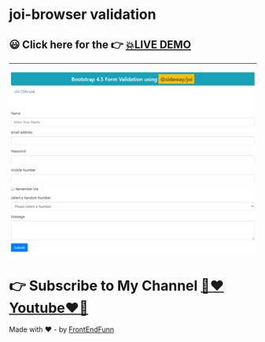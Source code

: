 # joi-browser validation

## 😃 Click here for the 👉 [💥LIVE DEMO](https://frontendfunn.github.io/joi-browser-validation/)

---

![](images/Capture.PNG)

# 👉 Subscribe to My Channel [💙❤️Youtube❤️💙](https://www.youtube.com/channel/UCpOHt5d6GG-mvo-_pU06rhQ?sub_confirmation=1)

Made with ❤️ - by [FrontEndFunn](https://www.youtube.com/channel/UCpOHt5d6GG-mvo-_pU06rhQ?sub_confirmation=1)
